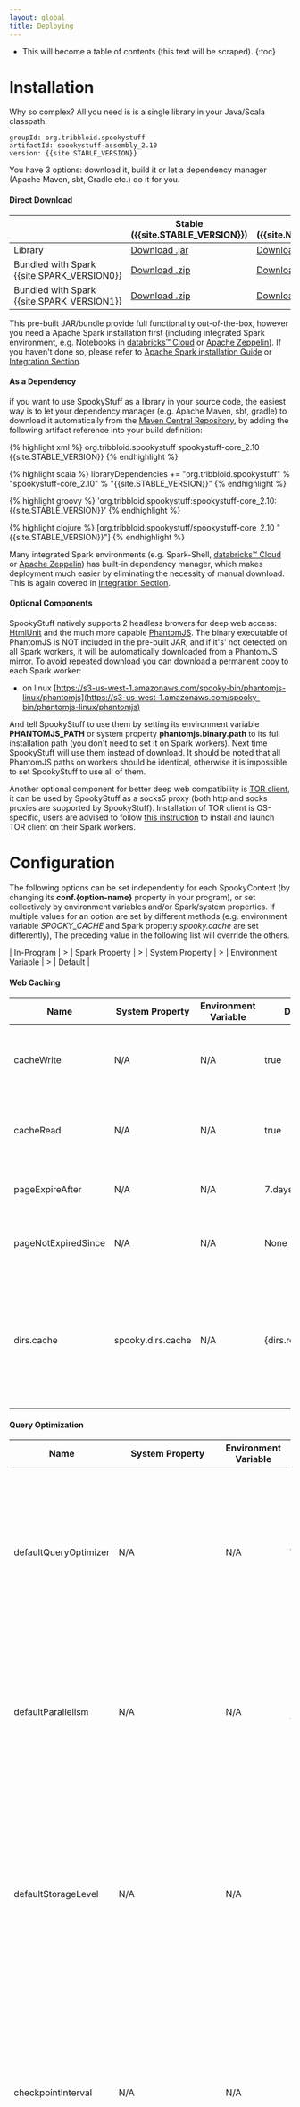```yaml
---
layout: global
title: Deploying
---
```


* This will become a table of contents (this text will be scraped).
{:toc}

# Installation

Why so complex? All you need is is a single library in your Java/Scala classpath:

    groupId: org.tribbloid.spookystuff
    artifactId: spookystuff-assembly_2.10
    version: {{site.STABLE_VERSION}}

You have 3 options: download it, build it or let a dependency manager (Apache Maven, sbt, Gradle etc.) do it for you.

#### Direct Download

<div class="table" markdown="1">

|  | Stable ({{site.STABLE_VERSION}}) | Nightly ({{site.NIGHTLY_VERSION}}) |
| ------------- | ------------------------ | -------------- |
| Library | [Download .jar](https://s3-us-west-1.amazonaws.com/spooky-bin/spookystuff/spark-{{site.SPARK_VERSION0}}-scala-2.10/spookystuff-assembly-{{site.STABLE_VERSION}}.jar) | [Download .jar](https://s3-us-west-1.amazonaws.com/spooky-bin/spookystuff/spark-{{site.SPARK_VERSION0}}-scala-2.10/spookystuff-assembly-{{site.NIGHTLY_VERSION}}.jar) |
| Bundled with Spark {{site.SPARK_VERSION0}} | [Download .zip](https://s3-us-west-1.amazonaws.com/spooky-bin/spookystuff/spark-{{site.SPARK_VERSION0}}-scala-2.10/spookystuff-assembly-{{site.STABLE_VERSION}}-bin-spark{{site.SPARK_VERSION0}}.zip) | [Download .zip](https://s3-us-west-1.amazonaws.com/spooky-bin/spookystuff/spark-{{site.SPARK_VERSION0}}-scala-2.10/spookystuff-assembly-{{site.NIGHTLY_VERSION}}-bin-spark{{site.SPARK_VERSION0}}.zip) |
| Bundled with Spark {{site.SPARK_VERSION1}} | [Download .zip](https://s3-us-west-1.amazonaws.com/spooky-bin/spookystuff/spark-{{site.SPARK_VERSION1}}-scala-2.10/spookystuff-assembly-{{site.STABLE_VERSION}}-bin-spark{{site.SPARK_VERSION1}}.zip) | [Download .zip](https://s3-us-west-1.amazonaws.com/spooky-bin/spookystuff/spark-{{site.SPARK_VERSION1}}-scala-2.10/spookystuff-assembly-{{site.NIGHTLY_VERSION}}-bin-spark{{site.SPARK_VERSION1}}.zip) |

</div>

This pre-built JAR/bundle provide full functionality out-of-the-box, however you need a Apache Spark installation first (including integrated Spark environment, e.g. Notebooks in [databricks™ Cloud](https://databricks.com/product/databricks) or [Apache Zeppelin](https://zeppelin.incubator.apache.org/)). If you haven't done so, please refer to [Apache Spark installation Guide](https://spark.apache.org/docs/latest/cluster-overview.html) or [Integration Section](more.html#integration).

#### As a Dependency

if you want to use SpookyStuff as a library in your source code, the easiest way is to let your dependency manager (e.g. Apache Maven, sbt, gradle) to download it automatically from the [Maven Central Repository](http://search.maven.org/), by adding the following artifact reference into your build definition:

<div class="codetabs">

<div data-lang="Maven">

{% highlight xml %}
<dependency>
    <groupId>org.tribbloid.spookystuff</groupId>
    <artifactId>spookystuff-core_2.10</artifactId>
    <version>{{site.STABLE_VERSION}}</version>
</dependency>
{% endhighlight %}

</div>

<div data-lang="SBT">

{% highlight scala %}
libraryDependencies += "org.tribbloid.spookystuff" % "spookystuff-core_2.10" % "{{site.STABLE_VERSION}}"
{% endhighlight %}

</div>

<div data-lang="Gradle">

{% highlight groovy %}
'org.tribbloid.spookystuff:spookystuff-core_2.10:{{site.STABLE_VERSION}}'
{% endhighlight %}

</div>

<div data-lang="Leiningen">

{% highlight clojure %}
[org.tribbloid.spookystuff/spookystuff-core_2.10 "{{site.STABLE_VERSION}}"]
{% endhighlight %}

</div>

</div>

Many integrated Spark environments (e.g. Spark-Shell, [databricks™ Cloud](https://databricks.com/product/databricks) or [Apache Zeppelin](https://zeppelin.incubator.apache.org/)) has built-in dependency manager, which makes deployment much easier by eliminating the necessity of manual download. This is again covered in [Integration Section](more.html#integration).

#### Optional Components

SpookyStuff natively supports 2 headless browers for deep web access: [HtmlUnit](http://htmlunit.sourceforge.net/) and the much more capable [PhantomJS](http://phantomjs.org/). The binary executable of PhantomJS is NOT included in the pre-built JAR, and if it's' not detected on all Spark workers, it will be automatically downloaded from a PhantomJS mirror. To avoid repeated download you can download a permanent copy to each Spark worker:

- on linux [https://s3-us-west-1.amazonaws.com/spooky-bin/phantomjs-linux/phantomjs](https://s3-us-west-1.amazonaws.com/spooky-bin/phantomjs-linux/phantomjs)

And tell SpookyStuff to use them by setting its environment variable **PHANTOMJS_PATH** or system property **phantomjs.binary.path** to its full installation path (you don't need to set it on Spark workers). Next time SpookyStuff will use them instead of download. It should be noted that all PhantomJS paths on workers should be identical, otherwise it is impossible to set SpookyStuff to use all of them.

Another optional component for better deep web compatibility is [TOR client](https://www.torproject.org/about/overview.html.en), it can be used by SpookyStuff as a socks5 proxy (both http and socks proxies are supported by SpookyStuff). Installation of TOR client is OS-specific, users are advised to follow [this instruction](https://www.torproject.org/download/download-easy.html.en) to install and launch TOR client on their Spark workers.

# Configuration

The following options can be set independently for each SpookyContext (by changing its **conf.{option-name}** property in your program), or set collectively by environment variables and/or Spark/system properties. If multiple values for an option are set by different methods (e.g. environment variable *SPOOKY_CACHE* and Spark property *spooky.cache* are set differently), The preceding value in the following list will override the others.

<div class="table" markdown="1">

| In-Program | > | Spark Property | > | System Property | > | Environment Variable | > | Default |

</div>

#### Web Caching

<div class="table" markdown="1">

| Name | System Property | Environment Variable | Default | Meaning |
| ---- | --------------- | -------------------- | ------- | ------- |
| cacheWrite | N/A | N/A | true | If web resources should be cached. Local resources (from URI starting with ```file://, hdfs:// or s3://```) won't be cached |
| cacheRead | N/A | N/A | true | If web resources should be attempted to be restored from web cache with much lower costs instead of being fetched remotely |
| pageExpireAfter | N/A | N/A | 7.days | Cached resources older than this duration are deemed 'expired' and won't be restored |
| pageNotExpiredSince | N/A | N/A | None | Cached resources with a timestamp older than this are deemed 'expired' and won't be restored |
| dirs.cache | spooky.dirs.cache | N/A | {dirs.root}/cache | URI of the directory for web caching, the URI format should be like ```scheme://authority/path``` (read [this article](https://hadoop.apache.org/docs/r2.4.1/hadoop-project-dist/hadoop-common/FileSystemShell.html) for details). Users may want to set this to a unified location like an HDFS directory so all Spark workers and applications can reuse cached resources |

</div>

#### Query Optimization

<div class="table" markdown="1">

| Name | System Property | Environment Variable | Default | Meaning |
| ---- | --------------- | -------------------- | ------- | ------- |
| defaultQueryOptimizer | N/A | N/A | Wide | Set default Query Optimizer to one of the 3 options: Narrow, Wide, or Wide_RDDWebCache, Query Optimizer affects how duplicate & unnecessary remote access (e.g. Crawling a directory with diamond links) are handled before being distributed and executed, The meaning of these options are described in the following table |
| defaultParallelism | N/A | N/A | 8*{number-of-cores} | Default number of partitions for all RDDs generated by SpookyStuff queries. parallel operations depending on remote access are highly skewed and it is generally a good practice to set the parallelism a few times larger than common Spark tasks |
| defaultStorageLevel | N/A | N/A | MEMORY_ONLY | Default storage level of "temporarily" persisted RDDs during queries' execution. These persisted RDDs takes large chunks of memory to facilitate complex query optimization but are usually evicted immediately beyond their intended usage. If your Spark cluster frequently encounter memory overflow issue, try setting this to *MEMORY_ONLY_SER* or *DISK_ONLY*, please refer to [Spark Storage Level] article for details |
| checkpointInterval | N/A | N/A | 100 | Like [Spark Streaming] and [MLlib], [exploring link graph] in SpookyStuff is an iterative process and relies on periodic RDD checkpointing to recover from failure and avoid very long dependency graph. If this is set to a positive integer, RDD with a dependency chain longer than this will be checkpointed to a directory defined by **dirs.checkpoint** |
| dirs.checkpoint | spooky.dirs.checkpoint | N/A | {dirs.root}/checkpoint | URI of the directory for checkpointing, the URI format should be like ```scheme://authority/path``` (read [this article](https://hadoop.apache.org/docs/r2.4.1/hadoop-project-dist/hadoop-common/FileSystemShell.html) for details) |

</div>

##### Query Optimizer Options

<div class="table" markdown="1">

| Query Optimizer | Meaning |
| --------------- | ------- |
| Narrow | Try to minimize shuffling and number of stages by avoiding "wide" transformations (grouping, cogrouping): this means duplicated resources in different partitions are fetched as-is and efficient execution relies mostly on web caching, only recommended if you know that chance of duplicates across multiple threads are low, or shuffling costs are high due to heavy iterations (e.g. exploring pagination though links) |
| Wide | Aggressively merge duplicate actions before each execution and cast fetched results into multiple rows afterwards: this is often the most efficient tradeoff in terms of total cost, with the only notable caveat being exploring deeply through hyperlinks: merging actions across multiple partitions takes at least one wide transformations which may become expensive in iterative graph exploring. The tradeoff between Wide and Narrow Optimizers becomes tricky if both duplication and heavy iterations co-exist, we will gradually improve our query optimizer to be more adaptive.
| Wide_RDDWebCache | Include all optimization measures in Wide optimizer, plus an indexed RDD is assigned to each query as an in-memory web cache. reading/writing this cache is faster than the file system-based web cache but also eats a lot of memory (similar to an L1-cache as opposed to FS-based L2-cache). RDD web caches are NOT shared between queries and are usually scraped after the query finished execution |

</div>

* Wide_RDDWebCache is an experimental feature that should be used tentatively, RDDs are designed to be immutable so using this optimizer to collect big dataset may easily results in memory overflow. In addition, some in-memory file systems, e.g. [Tachyon](http://tachyon-project.org/index.html) and [Apache Ignite](https://ignite.incubator.apache.org/), may already achieved comparable speed which renders RDD web cache non-competitive.

#### Failover

<div class="table" markdown="1">

| Name | System Property | Environment Variable | Default | Meaning |
| ---- | --------------- | -------------------- | ------- | ------- |
| remoteResourceTimeout | N/A | N/A | 60.seconds | Max waiting duration of fetching a remote resource (including loading dynamic content in browsers) before the connection is retried |
| DFSTimeout | N/A | N/A | 40.seconds | Max waiting duration of a file system I/O (e.g. reading/updating the web cache) before the connection is retried |
| failOnDFSError | N/A | N/A | false | Whether to fail fast if a file system I/O failed many times and can be circumvented otherwise (e.g. web cache access, in worst case SpookyStuff can smoothly fall back to fetching remotely), setting this option to true if you are using an unstable HDFS/S3 |
| errorDump | N/A | N/A | true | Whether to perform a session buffer dump on web client exception |
| errorScreenshot | N/A | N/A | true | Whether to take a screenshot of a browser viewport on its exception, effective only for browsers supporting screenshot, in this version phantomJS is the only option supporting this feature |
| dirs.errorDump | spooky.dirs.errordump | N/A | {dirs.root}/cache | URI of the directory for error dump |
| dirs.errorScreenshot | spooky.dirs.errorscreenshot | N/A | {dirs.root}/cache | URI of the directory for error screenshot |
| dirs.errorDumpLocal | spooky.dirs.errordump.local | N/A | {dirs.root}/cache | if **dirs.errorDump** is not accessible, use this directory as a backup |
| dirs.errorScreenshotLocal | spooky.dirs.errorscreenshot.local | N/A | {dirs.root}/cache | if **dirs.errorScreenshot** is not accessible, use this directory as a backup |

</div>

#### Web Client

<div class="table" markdown="1">

| Name | System Property | Environment Variable | Default | Meaning |
| ---- | --------------- | -------------------- | ------- | ------- |
| driverFactory | N/A | N/A | PhantomJS | Meaning |
| proxy | N/A | N/A | NoProxy | Meaning |
| userAgent | N/A | N/A | null | Meaning |
| headers | N/A | N/A | Map() | Meaning |
| oAuthKeys | N/A | N/A | null | Meaning |
| browserResolution | N/A | N/A | 1920x1080 | Meaning |

</div>

#### Miscellaneous

<div class="table" markdown="1">

| Name | System Property | Environment Variable | Default | Meaning |
| ---- | --------------- | -------------------- | ------- | ------- |
| dirs.root | spooky.dirs.root | N/A | {java working directory}/temp | Meaning |
| autoSave | N/A | N/A | true | Meaning |
| dirs.autoSave | spooky.dirs.autosave | N/A | {dirs.root}/cache | Meaning |
| shareMetrics | N/A | N/A | false | Meaning |
| defaultJoinType | N/A | N/A | LeftOuter | Meaning |
| maxJoinOrdinal | N/A | N/A | 2^31-1 | Meaning |
| maxExploreDepth | N/A | N/A | 2^31-1 | Meaning |

</div>

# Scaling

SpookyStuff is optimized for running on Spark [cluster mode](cluster-overview.html), which accelerates execution by parallelizing over multiple machine's processing power and network bandwidth, in most cases this is highly recommended in production, and the only feasible way for running query & valorization on big dataset. However, it is important to understand the following fact and ensure that your query's execution is in compliance with your web service providers, fail to understand the consequence may results in your API key being banned or yourself being prosecuted.

- Despite being able to scale up to hundreds of nodes, SpookyStuff can only approximate linear speed gain (speed proportional to parallelism) if there is no other bottleneck, namely, your concurrent access should be smoothly handled by the web services being queried (e.g. brokered by a CDN or load balancer) and your cluster's network topology. Otherwise blindly increasing the size of your cluster will only yield diminishing return.

- Your API credential will be shared by multiple IP addresses of your cluster for all API calls, this may max out web server's connection pool and cause heavy load on its infrastructure, make sure that this is not frown upon by your API provider!

- Web cache and checkpointing directory must be on a distributed file system (HDFS, S3 etc.), as well as other options under **SpookyConf.dirs**, otherwise neither SpookyStuff nor yourself can access them reliably.

In addition: We also recommend using the following [Spark properties](http://spark.apache.org/docs/latest/configuration.html#spark-properties) for better performance:

- **spark.task.maxFailures=100** (or any sufficiently high number): external web services are less stable than in-house web services, so make sure SpookyStuff can retry many times from multiple machines to overcome service downtime and connection error. It should be noted that retry is partition-wise, so make sure your web cache is enabled to avoid repeated remote access.

- **spark.serializer=org.apache.spark.serializer.KryoSerializer**: Shuffling and broadcasting over mutiple machines are much more expensive so try to enable the more efficient [Kryo serializer](https://github.com/EsotericSoftware/kryo) if you haven't done so.

- **spark.kryoserializer.buffer.max=512m** (or a size enough to handle your largest partition): The default value of 64m may be unable to handle large files, increase it if you ran into KryoException.

- **spark.kryo.registrator=org.tribbloid.spookystuff.SpookyRegistrator**: Not necessary but can be helpful in reducing Serialization size.

# More Information

Like other Spark applications, SpookyStuff can benefit from many other option Spark offered, please refer to [Spark configuration](https://spark.apache.org/docs/latest/configuration.html) and [Spark Tuning Guide](http://spark.apache.org/docs/latest/tuning.html) for more information.

#### 1-Line installation with [Ansible](http://www.ansible.com/home)

The following section propose a fully automated install routine using [Ansible](http://www.ansible.com/home), its only tested on Debian-like Linux OS. Please ignore this section if your Spark environment is not using Debian, Ubuntu or their variants.
